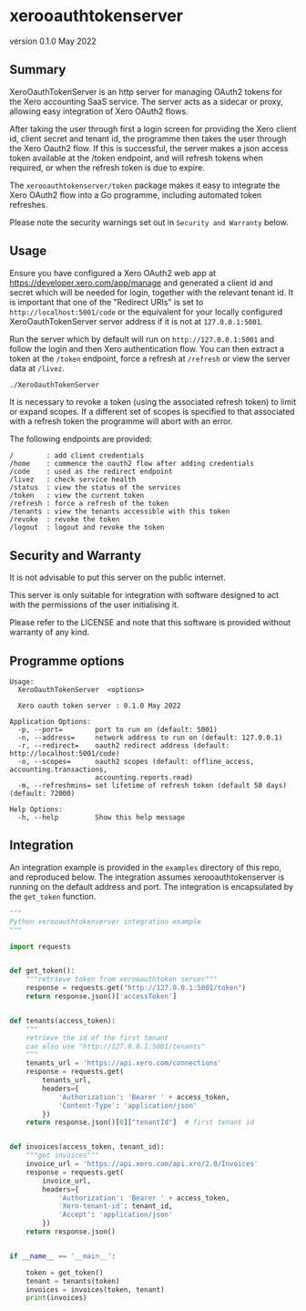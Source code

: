# xerooauthtokenserver

version 0.1.0 May 2022

## Summary

XeroOauthTokenServer is an http server for managing OAuth2 tokens for
the Xero accounting SaaS service. The server acts as a sidecar or proxy,
allowing easy integration of Xero OAuth2 flows.

After taking the user through first a login screen for providing the
Xero client id, client secret and tenant id, the programme then takes
the user through the Xero Oauth2 flow. If this is successful, the server
makes a json access token available at the /token endpoint, and will
refresh tokens when required, or when the refresh token is due to
expire.

The `xerooauthtokenserver/token` package makes it easy to integrate the
Xero OAuth2 flow into a Go programme, including automated token
refreshes.

Please note the security warnings set out in `Security and Warranty`
below.

## Usage

Ensure you have configured a Xero OAuth2 web app at
https://developer.xero.com/app/manage and generated a client id and
secret which will be needed for login, together with the relevant tenant
id. It is important that one of the "Redirect URIs" is set to
`http://localhost:5001/code` or the equivalent for your locally
configured XeroOauthTokenServer server address if it is not at
`127.0.0.1:5001`.

Run the server which by default will run on `http://127.0.0.1:5001` and
follow the login and then Xero authentication flow. You can then extract
a token at the `/token` endpoint, force a refresh at `/refresh` or view
the server data at `/livez`.

```bash
./XeroOauthTokenServer
```

It is necessary to revoke a token (using the associated refresh token)
to limit or expand scopes. If a different set of scopes is specified
to that associated with a refresh token the programme will abort with an
error.

The following endpoints are provided:

```
/        : add client credentials
/home    : commence the oauth2 flow after adding credentials
/code    : used as the redirect endpoint
/livez   : check service health
/status  : view the status of the services
/token   : view the current token
/refresh : force a refresh of the token
/tenants : view the tenants accessible with this token
/revoke  : revoke the token
/logout  : logout and revoke the token
```

## Security and Warranty

It is not advisable to put this server on the public internet.

This server is only suitable for integration with software designed to
act with the permissions of the user initialising it.

Please refer to the LICENSE and note that this software is provided
without warranty of any kind.

## Programme options

```
Usage:
  XeroOauthTokenServer  <options>

  Xero oauth token server : 0.1.0 May 2022

Application Options:
  -p, --port=        port to run on (default: 5001)
  -n, --address=     network address to run on (default: 127.0.0.1)
  -r, --redirect=    oauth2 redirect address (default: http://localhost:5001/code)
  -o, --scopes=      oauth2 scopes (default: offline_access, accounting.transactions,
                     accounting.reports.read)
  -m, --refreshmins= set lifetime of refresh token (default 50 days) (default: 72000)

Help Options:
  -h, --help         Show this help message
```

## Integration

An integration example is provided in the `examples` directory of this
repo, and reproduced below. The integration assumes xerooauthtokenserver
is running on the default address and port. The integration is
encapsulated by the `get_token` function.

```python
"""
Python xerooauthtokenserver integration example
"""

import requests


def get_token():
    """retrieve token from xerooauthtoken server"""
    response = requests.get("http://127.0.0.1:5001/token")
    return response.json()['accessToken']


def tenants(access_token):
    """
    retrieve the id of the first tenant
    can also use "http://127.0.0.1:5001/tenants"
    """
    tenants_url = 'https://api.xero.com/connections'
    response = requests.get(
        tenants_url,
        headers={
            'Authorization': 'Bearer ' + access_token,
            'Content-Type': 'application/json'
        })
    return response.json()[0]["tenantId"]  # first tenant id


def invoices(access_token, tenant_id):
    """get invoices"""
    invoice_url = 'https://api.xero.com/api.xro/2.0/Invoices'
    response = requests.get(
        invoice_url,
        headers={
            'Authorization': 'Bearer ' + access_token,
            'Xero-tenant-id': tenant_id,
            'Accept': 'application/json'
        })
    return response.json()


if __name__ == '__main__':

    token = get_token()
    tenant = tenants(token)
    invoices = invoices(token, tenant)
    print(invoices)

```
